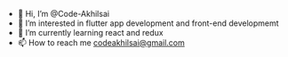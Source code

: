 - 👋 Hi, I’m @Code-Akhilsai
- 👀 I’m interested in flutter app development and front-end developmemt 
- 🌱 I’m currently learning react and redux
- 📫 How to reach me codeakhilsai@gmail.com


<!---
Code-Akhilsai/Code-Akhilsai is a ✨ special ✨ repository because its `README.md` (this file) appears on your GitHub profile.
You can click the Preview link to take a look at your changes.
--->
